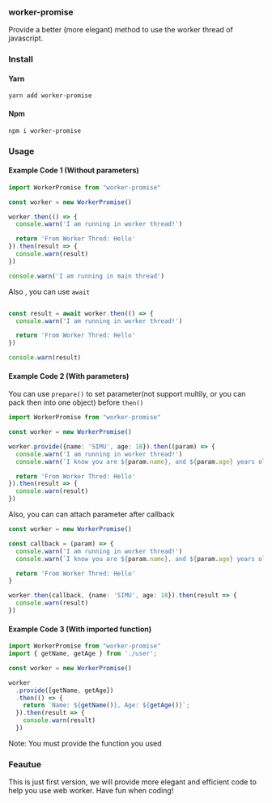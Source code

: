 ### worker-promise
Provide a better (more elegant) method to use the worker thread of javascript.

### Install

#### Yarn
```
yarn add worker-promise
```

#### Npm
```
npm i worker-promise
```

### Usage

#### Example Code 1 (Without parameters)
```typescript
import WorkerPromise from "worker-promise"

const worker = new WorkerPromise()

worker.then(() => {
  console.warn('I am running in worker thread!')

  return 'From Worker Thred: Hello'
}).then(result => {
  console.warn(result)
})

console.warn('I am running in main thread')
```

Also , you can use `await`

```typescript

const result = await worker.then(() => {
  console.warn('I am running in worker thread!')

  return 'From Worker Thred: Hello'
})

console.warn(result)

```


#### Example Code 2 (With parameters)

You can use `prepare()` to set parameter(not support multily, or you can pack then into one object) before `then()`

```typescript
import WorkerPromise from "worker-promise"

const worker = new WorkerPromise()

worker.provide({name: 'SIMU', age: 18}).then((param) => {
  console.warn('I am running in worker thread!')
  console.warn(`I know you are ${param.name}, and ${param.age} years old!`)

  return 'From Worker Thred: Hello'
}).then(result => {
  console.warn(result)
})
```


Also, you can can attach parameter after callback

```typescript
const worker = new WorkerPromise()

const callback = (param) => {
  console.warn('I am running in worker thread!')
  console.warn(`I know you are ${param.name}, and ${param.age} years old!`)

  return 'From Worker Thred: Hello'
}

worker.then(callback, {name: 'SIMU', age: 18}).then(result => {
  console.warn(result)
})
```

#### Example Code 3 (With imported function)

```typescript
import WorkerPromise from "worker-promise"
import { getName, getAge } from './user';

const worker = new WorkerPromise()

worker
  .provide([getName, getAge])
  .then(() => {
    return `Name: ${getName()}, Age: ${getAge()}`;
  }).then(result => {
    console.warn(result)
  })
```

Note: You must provide the function you used


### Feautue

This is just first version, we will provide more elegant and efficient code to help you use web worker. Have fun when coding!


